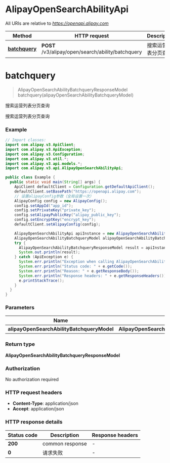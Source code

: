 # AlipayOpenSearchAbilityApi

All URIs are relative to *https://openapi.alipay.com*

| Method | HTTP request | Description |
|------------- | ------------- | -------------|
| [**batchquery**](AlipayOpenSearchAbilityApi.md#batchquery) | **POST** /v3/alipay/open/search/ability/batchquery | 搜索运营列表分页查询 |


<a name="batchquery"></a>
# **batchquery**
> AlipayOpenSearchAbilityBatchqueryResponseModel batchquery(alipayOpenSearchAbilityBatchqueryModel)

搜索运营列表分页查询

搜索运营列表分页查询

### Example
```java
// Import classes:
import com.alipay.v3.ApiClient;
import com.alipay.v3.ApiException;
import com.alipay.v3.Configuration;
import com.alipay.v3.util.*;
import com.alipay.v3.api.models.*;
import com.alipay.v3.api.AlipayOpenSearchAbilityApi;

public class Example {
  public static void main(String[] args) {
    ApiClient defaultClient = Configuration.getDefaultApiClient();
    defaultClient.setBasePath("https://openapi.alipay.com");
    // 设置alipayConfig参数（全局设置一次）
    AlipayConfig config = new AlipayConfig();
    config.setAppId("app_id");
    config.setPrivateKey("private_key");
    config.setAlipayPublicKey("alipay_public_key");
    config.setEncryptKey("encrypt_key");
    defaultClient.setAlipayConfig(config);

    AlipayOpenSearchAbilityApi apiInstance = new AlipayOpenSearchAbilityApi(defaultClient);
    AlipayOpenSearchAbilityBatchqueryModel alipayOpenSearchAbilityBatchqueryModel = new AlipayOpenSearchAbilityBatchqueryModel(); // AlipayOpenSearchAbilityBatchqueryModel | 
    try {
      AlipayOpenSearchAbilityBatchqueryResponseModel result = apiInstance.batchquery(alipayOpenSearchAbilityBatchqueryModel);
      System.out.println(result);
    } catch (ApiException e) {
      System.err.println("Exception when calling AlipayOpenSearchAbilityApi#batchquery");
      System.err.println("Status code: " + e.getCode());
      System.err.println("Reason: " + e.getResponseBody());
      System.err.println("Response headers: " + e.getResponseHeaders());
      e.printStackTrace();
    }
  }
}
```

### Parameters

| Name | Type | Description  | Notes |
|------------- | ------------- | ------------- | -------------|
| **alipayOpenSearchAbilityBatchqueryModel** | **AlipayOpenSearchAbilityBatchqueryModel**|  | [optional] |

### Return type

**AlipayOpenSearchAbilityBatchqueryResponseModel**

### Authorization

No authorization required

### HTTP request headers

 - **Content-Type**: application/json
 - **Accept**: application/json

### HTTP response details
| Status code | Description | Response headers |
|-------------|-------------|------------------|
| **200** | common response |  -  |
| **0** | 请求失败 |  -  |

